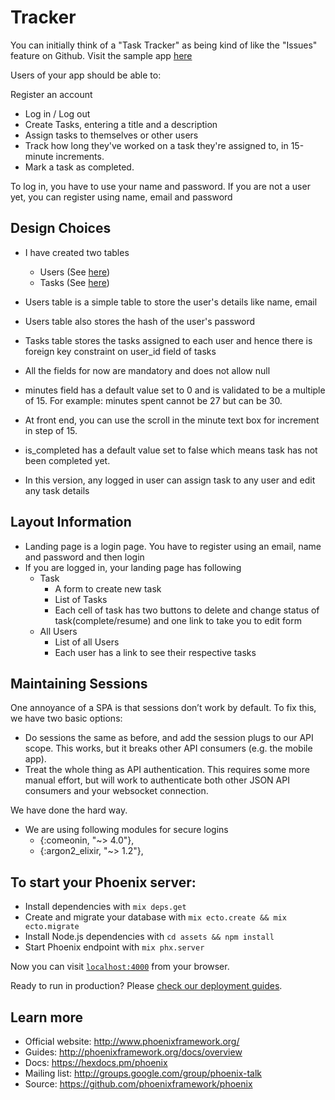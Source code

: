 # Tracker
You can initially think of a "Task Tracker" as being kind of like the "Issues" feature on Github. Visit the sample app [here](http://tasks2.purneshdixit.stream)

Users of your app should be able to:

Register an account
- Log in / Log out
- Create Tasks, entering a title and a description
- Assign tasks to themselves or other users
- Track how long they've worked on a task they're assigned to, in 15-minute increments.
- Mark a task as completed.

To log in, you have to use your name and password. If you are not a user yet, you can register using name, email and password

## Design Choices
- I have created two tables
  - Users (See [here](priv/repo/migrations/20180403220113_create_users.exs))
  - Tasks (See [here](priv/repo/migrations/20180403220514_create_tasks.exs))

- Users table is a simple table to store the user's details like name, email
- Users table also stores the hash of the user's password
- Tasks table stores the tasks assigned to each user and hence there is foreign key constraint on user_id field of tasks
- All the fields for now are mandatory and does not allow null
- minutes field has a default value set to 0 and is validated to be a multiple of 15. For example: minutes spent cannot be 27 but can be 30.
- At front end, you can use the scroll in the minute text box for increment in step of 15.
- is_completed has a default value set to false which means task has not been completed yet.

- In this version, any logged in user can assign task to any user and edit any task details

## Layout Information
- Landing page is a login page. You have to register using an email, name and password and then login
- If you are logged in, your landing page has following
  - Task
    - A form to create new task
    - List of Tasks
    - Each cell of task has two buttons to delete and change status of task(complete/resume) and one link to take you to edit form
  - All Users
    - List of all Users
    - Each user has a link to see their respective tasks

## Maintaining Sessions
One annoyance of a SPA is that sessions don’t work by default. To fix this, we have two basic options:
- Do sessions the same as before, and add the session plugs to our API scope. This works, but it breaks other API consumers (e.g. the mobile app).
- Treat the whole thing as API authentication. This requires some more manual effort, but will work to authenticate both other JSON API consumers and your websocket connection.

We have done the hard way.

- We are using following modules for secure logins
  - {:comeonin, "~> 4.0"},
  - {:argon2_elixir, "~> 1.2"},

## To start your Phoenix server:

  * Install dependencies with `mix deps.get`
  * Create and migrate your database with `mix ecto.create && mix ecto.migrate`
  * Install Node.js dependencies with `cd assets && npm install`
  * Start Phoenix endpoint with `mix phx.server`

Now you can visit [`localhost:4000`](http://localhost:4000) from your browser.

Ready to run in production? Please [check our deployment guides](http://www.phoenixframework.org/docs/deployment).

## Learn more

  * Official website: http://www.phoenixframework.org/
  * Guides: http://phoenixframework.org/docs/overview
  * Docs: https://hexdocs.pm/phoenix
  * Mailing list: http://groups.google.com/group/phoenix-talk
  * Source: https://github.com/phoenixframework/phoenix
